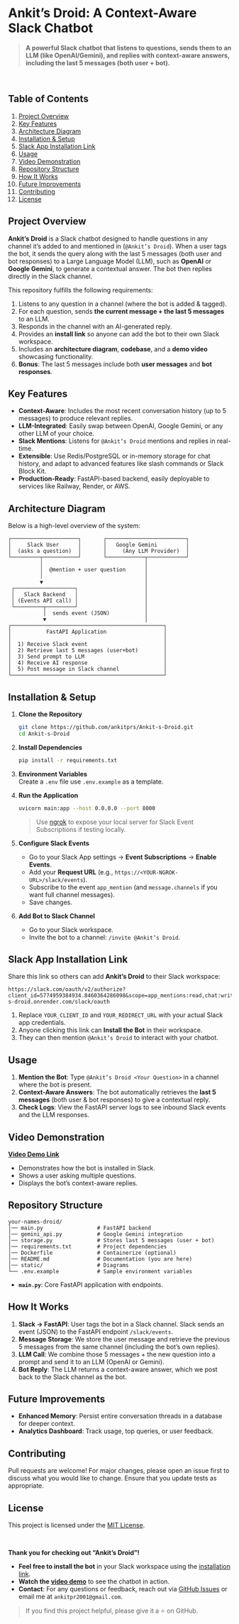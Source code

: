 # **Ankit’s Droid: A Context-Aware Slack Chatbot**

> **A powerful Slack chatbot that listens to questions, sends them to an LLM (like OpenAI/Gemini), and replies with context-aware answers, including the last 5 messages (both user + bot).**

<br/>

## **Table of Contents**
1. [Project Overview](#project-overview)  
2. [Key Features](#key-features)  
3. [Architecture Diagram](#architecture-diagram)  
4. [Installation & Setup](#installation--setup)  
5. [Slack App Installation Link](#slack-app-installation-link)  
6. [Usage](#usage)  
7. [Video Demonstration](#video-demonstration)  
8. [Repository Structure](#repository-structure)  
9. [How It Works](#how-it-works)  
10. [Future Improvements](#future-improvements)  
11. [Contributing](#contributing)  
12. [License](#license)


## **Project Overview**
**Ankit’s Droid** is a Slack chatbot designed to handle questions in any channel it’s added to and mentioned in (`@Ankit’s Droid`). When a user tags the bot, it sends the query along with the last 5 messages (both user and bot responses) to a Large Language Model (LLM), such as **OpenAI** or **Google Gemini**, to generate a contextual answer. The bot then replies directly in the Slack channel.

This repository fulfills the following requirements:
1. Listens to any question in a channel (where the bot is added & tagged).
2. For each question, sends **the current message + the last 5 messages** to an LLM.
3. Responds in the channel with an AI-generated reply.
4. Provides an **install link** so anyone can add the bot to their own Slack workspace.
5. Includes an **architecture diagram**, **codebase**, and a **demo video** showcasing functionality.
6. **Bonus**: The last 5 messages include both **user messages** and **bot responses**.


## **Key Features**
- **Context-Aware**: Includes the most recent conversation history (up to 5 messages) to produce relevant replies.
- **LLM-Integrated**: Easily swap between OpenAI, Google Gemini, or any other LLM of your choice.
- **Slack Mentions**: Listens for `@Ankit’s Droid` mentions and replies in real-time.
- **Extensible**: Use Redis/PostgreSQL or in-memory storage for chat history, and adapt to advanced features like slash commands or Slack Block Kit.
- **Production-Ready**: FastAPI-based backend, easily deployable to services like Railway, Render, or AWS.



## **Architecture Diagram**
Below is a high-level overview of the system:

```
┌─────────────────────┐       ┌─────────────────────────┐
│     Slack User      │       │   Google Gemini         │
│  (asks a question)  │       │     (Any LLM Provider)  │
└─────────┬───────────┘       └────────────┬────────────┘
          │                                │
          │  @mention + user question      │
          │                                │
          ▼                                │
 ┌───────────────────┐                     │
 │   Slack Backend   │                     │
 │ (Events API call) │                     │
 └─────────┬─────────┘                     │
           │  sends event (JSON)           │
           ▼                               │
┌────────────────────────────────────────────────┐
│           FastAPI Application                  │
│                                                │
│  1) Receive Slack event                        │
│  2) Retrieve last 5 messages (user+bot)        │
│  3) Send prompt to LLM                         │
│  4) Receive AI response                        │
│  5) Post message in Slack channel              │
└────────────────────────────────────────────────┘
```


## **Installation & Setup**
1. **Clone the Repository**  
   ```bash
   git clone https://github.com/ankitprs/Ankit-s-Droid.git
   cd Ankit-s-Droid
   ```

2. **Install Dependencies**  
   ```bash
   pip install -r requirements.txt
   ```

3. **Environment Variables**  
   Create a `.env` file use `.env.example` as a template.

4. **Run the Application**  
   ```bash
   uvicorn main:app --host 0.0.0.0 --port 8000
   ```
   > Use [ngrok](https://ngrok.com/) to expose your local server for Slack Event Subscriptions if testing locally.

5. **Configure Slack Events**  
   - Go to your Slack App settings → **Event Subscriptions** → **Enable Events**.
   - Add your **Request URL** (e.g., `https://<YOUR-NGROK-URL>/slack/events`).
   - Subscribe to the event `app_mention` (and `message.channels` if you want full channel messages).
   - Save changes.

6. **Add Bot to Slack Channel**  
   - Go to your Slack workspace.
   - Invite the bot to a channel: `/invite @Ankit’s Droid`.


## **Slack App Installation Link**
Share this link so others can add **Ankit’s Droid** to their Slack workspace:

```
https://slack.com/oauth/v2/authorize?client_id=5774959384934.8460364286098&scope=app_mentions:read,chat:write,channels:history&redirect_uri=https://ankit-s-droid.onrender.com/slack/oauth
```

1. Replace `YOUR_CLIENT_ID` and `YOUR_REDIRECT_URL` with your actual Slack app credentials.
2. Anyone clicking this link can **Install the Bot** in their workspace.
3. They can then mention `@Ankit’s Droid` to interact with your chatbot.


## **Usage**
1. **Mention the Bot**: Type `@Ankit’s Droid <Your Question>` in a channel where the bot is present.
2. **Context-Aware Answers**: The bot automatically retrieves the **last 5 messages** (both user & bot responses) to give a contextual reply.
3. **Check Logs**: View the FastAPI server logs to see inbound Slack events and the LLM responses.


## **Video Demonstration**
**[Video Demo Link](https://www.loom.com/share/YourDemoLink)**  
- Demonstrates how the bot is installed in Slack.  
- Shows a user asking multiple questions.  
- Displays the bot’s context-aware replies.  



## **Repository Structure**
```
your-names-droid/
│── main.py                 # FastAPI backend
│── gemini_api.py           # Google Gemini integration
│── storage.py              # Stores last 5 messages (user + bot)
│── requirements.txt        # Project dependencies
│── Dockerfile              # Containerize (optional)
│── README.md               # Documentation (you are here)
│── static/                 # Diagrams
└── .env.example            # Sample environment variables
```

- **`main.py`**: Core FastAPI application with endpoints.  


## **How It Works**
1. **Slack → FastAPI**: User tags the bot in a Slack channel. Slack sends an event (JSON) to the FastAPI endpoint `/slack/events`.  
2. **Message Storage**: We store the user message and retrieve the previous 5 messages from the same channel (including the bot’s own replies).  
3. **LLM Call**: We combine those 5 messages + the new question into a prompt and send it to an LLM (OpenAI or Gemini).  
4. **Bot Reply**: The LLM returns a context-aware answer, which we post back to the Slack channel as the bot.



## **Future Improvements**
- **Enhanced Memory**: Persist entire conversation threads in a database for deeper context.  
- **Analytics Dashboard**: Track usage, top queries, or user feedback.  



## **Contributing**
Pull requests are welcome! For major changes, please open an issue first to discuss what you would like to change. Ensure that you update tests as appropriate.



## **License**
This project is licensed under the [MIT License](LICENSE).  

<br/>


**Thank you for checking out “Ankit’s Droid”!**  

- **Feel free to install the bot** in your Slack workspace using the [installation link](https://slack.com/oauth/v2/authorize?client_id=5774959384934.8460364286098&scope=app_mentions:read,chat:write,channels:history&redirect_uri=https://ankit-s-droid.onrender.com/slack/oauth).  
- **Watch the [video demo](#video-demonstration)** to see the chatbot in action.  
- **Contact**: For any questions or feedback, reach out via [GitHub Issues](../../issues) or email me at `ankitpr2001@gmail.com`.  

> If you find this project helpful, please give it a ⭐ on GitHub.  